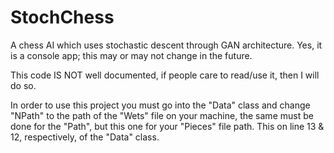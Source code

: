 # StochChess
A chess AI which uses stochastic descent through GAN architecture.
Yes, it is a console app; this may or may not change in the future.

This code IS NOT well documented, if people care to read/use it, then I will do so.

In order to use this project you must go into the "Data" class and change "NPath" to the path of the "Wets" file on your machine, the same must be done for the "Path", but this one for your "Pieces" file path. This on line 13 & 12, respectively, of the "Data" class.
